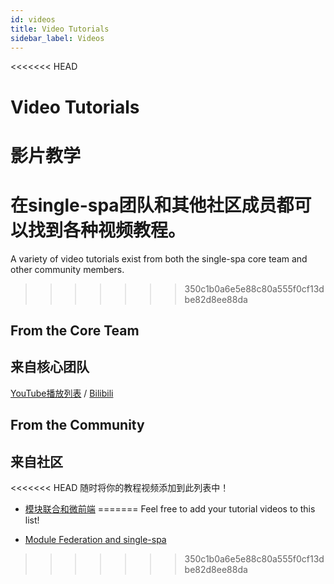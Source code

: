 ```yaml
---
id: videos
title: Video Tutorials
sidebar_label: Videos
---
```


<<<<<<< HEAD
# Video Tutorials
# 影片教学

在single-spa团队和其他社区成员都可以找到各种视频教程。
=======
A variety of video tutorials exist from both the single-spa core team and other community members.
>>>>>>> 350c1b0a6e5e88c80a555f0cf13dbe82d8ee88da

## From the Core Team
## 来自核心团队

[YouTube播放列表](https://www.youtube.com/playlist?list=PLLUD8RtHvsAOhtHnyGx57EYXoaNsxGrTU) / [Bilibili](https://space.bilibili.com/495254378)

## From the Community
## 来自社区

<<<<<<< HEAD
随时将你的教程视频添加到此列表中！
- [模块联合和微前端](https://www.youtube.com/watch?v=wxnwPLLIJCY)
=======
Feel free to add your tutorial videos to this list!

- [Module Federation and single-spa](https://www.youtube.com/watch?v=wxnwPLLIJCY)
>>>>>>> 350c1b0a6e5e88c80a555f0cf13dbe82d8ee88da

